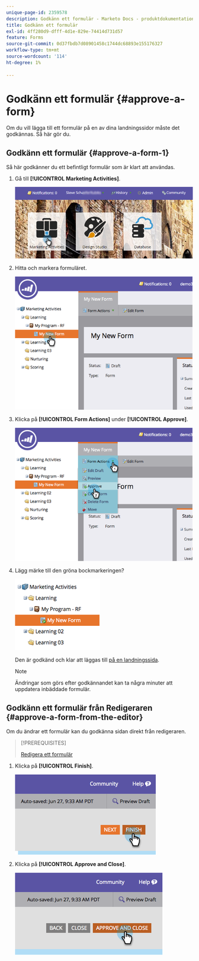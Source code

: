 ```yaml
---
unique-page-id: 2359578
description: Godkänn ett formulär - Marketo Docs - produktdokumentation
title: Godkänn ett formulär
exl-id: 4ff280d9-dfff-4d1e-829e-74414d731d57
feature: Forms
source-git-commit: 0d37fbdb7d08901458c1744dc68893e155176327
workflow-type: tm+mt
source-wordcount: '114'
ht-degree: 1%

---
```


# Godkänn ett formulär {#approve-a-form}

Om du vill lägga till ett formulär på en av dina landningssidor måste det godkännas. Så här gör du.

## Godkänn ett formulär {#approve-a-form-1}

Så här godkänner du ett befintligt formulär som är klart att användas.

1. Gå till **[!UICONTROL Marketing Activities]**.

   ![](assets/login-marketing-activities-7.png)

1. Hitta och markera formuläret.

   ![](assets/image2014-9-15-17-3a49-3a40.png)

1. Klicka på **[!UICONTROL Form Actions]** under **[!UICONTROL Approve]**.

   ![](assets/image2014-9-15-17-3a49-3a47.png)

1. Lägg märke till den gröna bockmarkeringen?

   ![](assets/image2014-9-15-17-3a50-3a2.png)

   Den är godkänd och klar att läggas till [på en landningssida](/help/marketo/product-docs/demand-generation/landing-pages/understanding-landing-pages/approve-unapprove-or-delete-a-landing-page.md).

   >[!NOTE]
   >
   >Ändringar som görs efter godkännandet kan ta några minuter att uppdatera inbäddade formulär.

## Godkänn ett formulär från Redigeraren {#approve-a-form-from-the-editor}

Om du ändrar ett formulär kan du godkänna sidan direkt från redigeraren.

>[!PREREQUISITES]
>
>[Redigera ett formulär](/help/marketo/product-docs/demand-generation/forms/form-actions/edit-a-form.md)

1. Klicka på **[!UICONTROL Finish]**.

   ![](assets/image2014-9-15-17-3a51-3a43.png)

1. Klicka på **[!UICONTROL Approve and Close]**.

   ![](assets/image2014-9-15-17-3a52-3a1.png)
